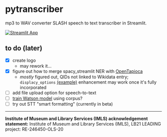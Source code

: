 # pytranscriber
mp3 to WAV converter SLASH speech to text transcriber in Streamlit.

[![Streamlit App](https://static.streamlit.io/badges/streamlit_badge_black_white.svg)](https://share.streamlit.io/aouriri/pytranscriber/main)

## to do (later)
- [X] create logo
  - may rework it...
- [X] figure out how to merge spacy_streamlit NER with [OpenTapioca](https://github.com/UB-Mannheim/spacyopentapioca#vizualization) 
  - *mostly* figured out, QIDs not linked to Wikidata entry; ```displacy_options``` [(example)](https://github.com/explosion/spacy-streamlit/blob/dffa3fb6b1faa5ddf8098fea24132ad79f7f79e1/examples/04_visualize-ner-extra-options.py) enhancement may work once it's fully incorporated
- [ ] add file upload option for speech-to-text
- [ ] [train Watson model](https://www.ibm.com/demos/live/content/watson/stt/lab/hands-on-lab-customization.pdf) using corpus?
- [ ] try out STT "smart formatting" (currently in beta)

-----------------
**Institute of Museum and Library Services (IMLS) acknowledgement statement:** Institute of Museum and Library Services (IMLS), LB21 LEADING project: RE-246450-OLS-20
